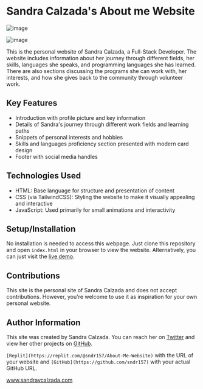 # Sandra Calzada's About me Website

![image](https://github.com/sndr157/AboutMe/assets/127830026/fc4d52ac-58dd-4012-b5d4-96ca01642d22)

![image](https://github.com/sndr157/AboutMe/assets/127830026/7d08dcc3-c2ce-47f2-9b22-fe5edd792d60)


This is the personal website of Sandra Calzada, a Full-Stack Developer. The website includes information about her journey through different fields, her skills, languages she speaks, and programming languages she has learned. There are also sections discussing the programs she can work with, her interests, and how she gives back to the community through volunteer work.

## Key Features

- Introduction with profile picture and key information
- Details of Sandra's journey through different work fields and learning paths
- Snippets of personal interests and hobbies
- Skills and languages proficiency section presented with modern card design
- Footer with social media handles

## Technologies Used

- HTML: Base language for structure and presentation of content
- CSS (via TailwindCSS): Styling the website to make it visually appealing and interactive
- JavaScript: Used primarily for small animations and interactivity

## Setup/Installation

No installation is needed to access this webpage. Just clone this repository and open `index.html` in your browser to view the website. Alternatively, you can just visit the [live demo](https://about.calzada.repl.co). 

## Contributions

This site is the personal site of Sandra Calzada and does not accept contributions. However, you're welcome to use it as inspiration for your own personal website.

## Author Information

This site was created by Sandra Calzada. You can reach her on [Twitter](https://twitter.com/calzadasandra79) and view her other projects on [GitHub](https://github.com/SandraCalzada).


`[Replit](https://replit.com/@sndr157/About-Me-Website)` with the URL of your website and `[GitHub](https://github.com/sndr157)` with your actual GitHub URL. 

www.sandravcalzada.com
